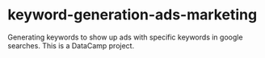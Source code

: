 # keyword-generation-ads-marketing
Generating keywords to show up ads with specific keywords in google searches. This is a DataCamp project.

